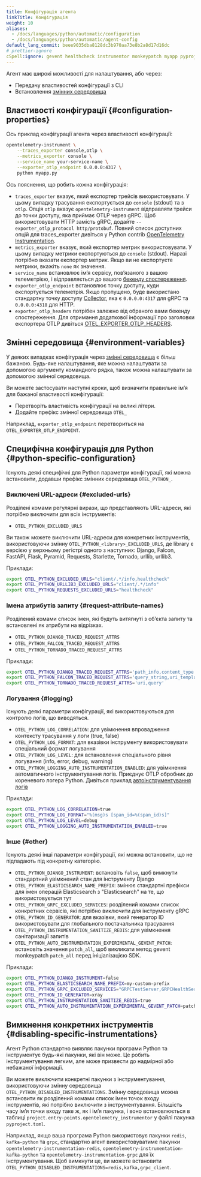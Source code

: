 ```yaml
---
title: Конфігурація агента
linkTitle: Конфігурація
weight: 10
aliases:
  - /docs/languages/python/automatic/configuration
  - /docs/languages/python/automatic/agent-config
default_lang_commit: beee9035dba8128dc3b970aa73e8b2a8d17d16dc
# prettier-ignore
cSpell:ignore: gevent healthcheck instrumentor monkeypatch myapp pyproject Starlette urllib
---
```


Агент має широкі можливості для налаштування, або через:

- Передачу властивостей конфігурації з CLI
- Встановлення [змінних середовища](/docs/specs/otel/configuration/sdk-environment-variables/)

## Властивості конфігурації {#configuration-properties}

Ось приклад конфігурації агента через властивості конфігурації:

```sh
opentelemetry-instrument \
    --traces_exporter console,otlp \
    --metrics_exporter console \
    --service_name your-service-name \
    --exporter_otlp_endpoint 0.0.0.0:4317 \
    python myapp.py
```

Ось пояснення, що робить кожна конфігурація:

- `traces_exporter` вказує, який експортер трейсів використовувати. У цьому випадку трасування експортується до `console` (stdout) та з `otlp`. Опція `otlp` вказує `opentelemetry-instrument` відправляти трейси до точки доступу, яка приймає OTLP через gRPC. Щоб використовувати HTTP замість gRPC, додайте `--exporter_otlp_protocol http/protobuf`. Повний список доступних опцій для traces_exporter дивіться у Python contrib [OpenTelemetry Instrumentation](https://github.com/open-telemetry/opentelemetry-python-contrib/tree/main/opentelemetry-instrumentation).
- `metrics_exporter` вказує, який експортер метрик використовувати. У цьому випадку метрики експортуються до `console` (stdout). Наразі потрібно вказати експортер метрик. Якщо ви не експортуєте метрики, вкажіть `none` як значення.
- `service_name` встановлює імʼя сервісу, повʼязаного з вашою телеметрією, і відправляється до вашого [бекенду спостереження](/ecosystem/vendors/).
- `exporter_otlp_endpoint` встановлює точку доступу, куди експортується телеметрія. Якщо пропущено, буде використано стандартну точку доступу [Collector](/docs/collector/), яка є `0.0.0.0:4317` для gRPC та `0.0.0.0:4318` для HTTP.
- `exporter_otlp_headers` потрібен залежно від обраного вами бекенду спостереження. Для отримання додаткової інформації про заголовки експортера OTLP дивіться [OTEL_EXPORTER_OTLP_HEADERS](/docs/languages/sdk-configuration/otlp-exporter/#otel_exporter_otlp_headers).

## Змінні середовища {#environment-variables}

У деяких випадках конфігурація через [змінні середовища](/docs/languages/sdk-configuration/) є більш бажаною. Будь-яке налаштування, яке можна налаштувати за допомогою аргументу командного рядка, також можна налаштувати за допомогою змінної середовища.

Ви можете застосувати наступні кроки, щоб визначити правильне імʼя для бажаної властивості конфігурації:

- Перетворіть властивість конфігурації на великі літери.
- Додайте префікс змінної середовища `OTEL_`

Наприклад, `exporter_otlp_endpoint` перетвориться на `OTEL_EXPORTER_OTLP_ENDPOINT`.

## Специфічна конфігурація для Python {#python-specific-configuration}

Існують деякі специфічні для Python параметри конфігурації, які можна встановити, додавши префікс змінних середовища `OTEL_PYTHON_`.

### Виключені URL-адреси {#excluded-urls}

Розділені комами регулярні вирази, що представляють URL-адреси, які потрібно виключити для всіх інструментів:

- `OTEL_PYTHON_EXCLUDED_URLS`

Ви також можете виключити URL-адреси для конкретних інструментів, використовуючи змінну `OTEL_PYTHON_<library>_EXCLUDED_URLS`, де library є версією у верхньому регістрі одного з наступних: Django, Falcon, FastAPI, Flask, Pyramid, Requests, Starlette, Tornado, urllib, urllib3.

Приклади:

```sh
export OTEL_PYTHON_EXCLUDED_URLS="client/.*/info,healthcheck"
export OTEL_PYTHON_URLLIB3_EXCLUDED_URLS="client/.*/info"
export OTEL_PYTHON_REQUESTS_EXCLUDED_URLS="healthcheck"
```

### Імена атрибутів запиту {#request-attribute-names}

Розділений комами список імен, які будуть витягнуті з обʼєкта запиту та встановлені як атрибути на відрізках.

- `OTEL_PYTHON_DJANGO_TRACED_REQUEST_ATTRS`
- `OTEL_PYTHON_FALCON_TRACED_REQUEST_ATTRS`
- `OTEL_PYTHON_TORNADO_TRACED_REQUEST_ATTRS`

Приклади:

```sh
export OTEL_PYTHON_DJANGO_TRACED_REQUEST_ATTRS='path_info,content_type'
export OTEL_PYTHON_FALCON_TRACED_REQUEST_ATTRS='query_string,uri_template'
export OTEL_PYTHON_TORNADO_TRACED_REQUEST_ATTRS='uri,query'
```

### Логування {#logging}

Існують деякі параметри конфігурації, які використовуються для контролю логів, що
виводяться.

- `OTEL_PYTHON_LOG_CORRELATION`: для увімкнення впровадження контексту трасування у логи (true, false)
- `OTEL_PYTHON_LOG_FORMAT`: для вказівки інструменту використовувати спеціальний формат логування
- `OTEL_PYTHON_LOG_LEVEL`: для встановлення спеціального рівня логування (info, error, debug, warning)
- `OTEL_PYTHON_LOGGING_AUTO_INSTRUMENTATION_ENABLED`: для увімкнення автоматичного інструментування логів. Приєднує OTLP обробник до кореневого логера Python. Дивіться приклад [автоінструментування логів](/docs/zero-code/python/logs-example)

Приклади:

```sh
export OTEL_PYTHON_LOG_CORRELATION=true
export OTEL_PYTHON_LOG_FORMAT="%(msg)s [span_id=%(span_id)s]"
export OTEL_PYTHON_LOG_LEVEL=debug
export OTEL_PYTHON_LOGGING_AUTO_INSTRUMENTATION_ENABLED=true
```

### Інше {#other}

Існують деякі інші параметри конфігурації, які можна встановити, що не підпадають під конкретну категорію.

- `OTEL_PYTHON_DJANGO_INSTRUMENT`: встановіть `false`, щоб вимкнути стандартний увімкнений стан для інструменту Django
- `OTEL_PYTHON_ELASTICSEARCH_NAME_PREFIX`: змінює стандартні префікси для імен операцій Elasticsearch з "Elasticsearch" на те, що використовується тут
- `OTEL_PYTHON_GRPC_EXCLUDED_SERVICES`: розділений комами список конкретних сервісів, які потрібно виключити для інструменту gRPC
- `OTEL_PYTHON_ID_GENERATOR`: для вказівки, який генератор ID використовувати для глобального постачальника трасування
- `OTEL_PYTHON_INSTRUMENTATION_SANITIZE_REDIS`: для увімкнення санітаризації запитів
- `OTEL_PYTHON_AUTO_INSTRUMENTATION_EXPERIMENTAL_GEVENT_PATCH`: встановіть значення `patch_all`, щоб викликати метод gevent monkeypatch `patch_all` перед ініціалізацією SDK.

Приклади:

```sh
export OTEL_PYTHON_DJANGO_INSTRUMENT=false
export OTEL_PYTHON_ELASTICSEARCH_NAME_PREFIX=my-custom-prefix
export OTEL_PYTHON_GRPC_EXCLUDED_SERVICES="GRPCTestServer,GRPCHealthServer"
export OTEL_PYTHON_ID_GENERATOR=xray
export OTEL_PYTHON_INSTRUMENTATION_SANITIZE_REDIS=true
export OTEL_PYTHON_AUTO_INSTRUMENTATION_EXPERIMENTAL_GEVENT_PATCH=patch_all
```

## Вимкнення конкретних інструментів {#disabling-specific-instrumentations}

Агент Python стандартно виявляє пакунки програми Python та інструментує будь-які пакунки, які він може. Це робить інструментування легким, але може призвести до надмірної або небажаної інформації.

Ви можете виключити конкретні пакунки з інструментування, використовуючи змінну середовища `OTEL_PYTHON_DISABLED_INSTRUMENTATIONS`. Змінну середовища можна встановити як розділений комами список імен точок входу інструментів, які потрібно виключити з інструментування. Більшість часу імʼя точки входу таке ж, як і імʼя пакунка, і воно встановлюється в таблиці `project.entry-points.opentelemetry_instrumentor` у файлі пакунка `pyproject.toml`.

Наприклад, якщо ваша програма Python використовує пакунки `redis`, `kafka-python` та `grpc`, стандартно агент використовуватиме пакунки `opentelemetry-instrumentation-redis`, `opentelemetry-instrumentation-kafka-python` та `opentelemetry-instrumentation-grpc` для їх інструментування. Щоб вимкнути це, ви можете встановити `OTEL_PYTHON_DISABLED_INSTRUMENTATIONS=redis,kafka,grpc_client`.
